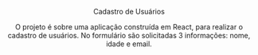 <p align="center">Cadastro de Usuários</p>
<p align="center">O projeto é sobre uma aplicação construída em React, para realizar o cadastro de usuários. No formulário são solicitadas 3 informações: nome, idade e email.</p>